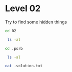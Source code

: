 # Level 02
Try to find some hidden things
```sh
cd 02
```
```sh
 ls -al
```
```sh
cd .porb
```
```sh
 ls -al
```
```sh
cat .solution.txt
```
